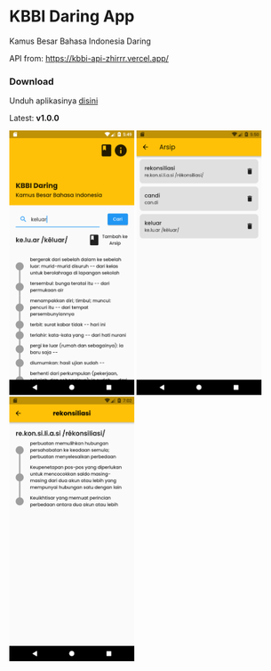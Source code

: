 # KBBI Daring App

Kamus Besar Bahasa Indonesia Daring

API from: https://kbbi-api-zhirrr.vercel.app/

### Download

Unduh aplikasinya [disini](https://github.com/maulana2468/KBBI_Daring_App/releases/download/v1.0.0/KBBI_Daring.apk)

Latest: **v1.0.0**

<img src="https://github.com/maulana2468/KBBI_Daring_App/blob/main/screenshot/1.png" width="225">
<img src="https://github.com/maulana2468/KBBI_Daring_App/blob/main/screenshot/2.png" width="225">
<img src="https://github.com/maulana2468/KBBI_Daring_App/blob/main/screenshot/3.png" width="225">
